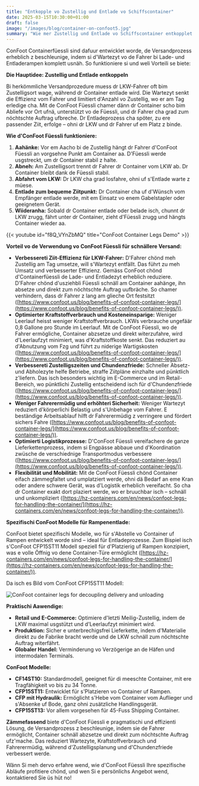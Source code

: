 ```yaml
---
title: "Entkopple vo Zustellig und Entlade vo Schiffscontainer"
date: 2025-03-15T10:30:00+01:00
draft: false
image: "/images/blog/container-on-confoot5.jpg"
summary: "Wie mer Zustellig und Entlade vo Schiffscontainer entkopplet."
---
```


ConFoot Containerfüessli sind dafuur entwicklet worde, de Versandprozess erheblich z beschleunige, indem si d'Wartezyt vo de Fahrer bi Lade- und Entladerampen komplett usnäh. So funktioniere si und weli Vorteili se biete:

**Die Hauptidee: Zustellig und Entlade entkoppeln**

Bi herkömmliche Versandprozedure muess dr LKW-Fahrer oft bim Zustelligsort wage, während dr Container entlade wird. Die Wartezyt senkt die Effizienz vom Fahrer und limitiert d'Anzahl vo Zustellig, wo er am Tag erledige cha. Mit de ConFoot Füessli chamer dänn dr Container scho bim Abliefe vor Ort ufnä, unterstützt vo de Füessli, und dr Fahrer cha grad zum nöchtschte Auftrag ufbreche. Dr Entladeprozess cha spöter, zu ere passender Ziit, erfolge – ohni dr LKW und dr Fahrer uf em Platz z binde.

**Wie d'ConFoot Füessli funktioniere:**

1.  **Aahänke:** Vor em Aacho bi de Zustellig hängt dr Fahrer d'ConFoot Füessli an vorgsehne Punkt am Container aa. D'Füessli werde usgstreckt, um dr Container stabil z halte.
2.  **Abneh:** Am Zustelligsort trennt dr Fahrer dr Container vom LKW ab. Dr Container bleibt dank de Füessli stabil.
3.  **Abfahrt vom LKW:** Dr LKW cha grad losfahre, ohni uf s'Entlade warte z müese.
4.  **Entlade zum bequeme Ziitpunkt:** Dr Container cha uf d'Wünsch vom Empfänger entlade werde, mit em Einsatz vo enem Gabelstapler oder geeignetem Gerät.
5.  **Wiideranha:** Sobald dr Container entlade oder belade isch, chunnt dr LKW zrugg, fährt unter dr Container, zieht d'Füessli zrugg und hängts Container wieder aa.

{{< youtube id="f8Q_VYnZbMQ" title="ConFoot Container Legs Demo" >}}

**Vorteil vo de Verwendung vo ConFoot Füessli für schnällere Versand:**

*   **Verbessereti Ziit-Effizienz für LKW-Fahrer:** D'Fahrer chönd meh Zustellig am Tag umsetze, will s'Wartezyt entfällt. Das führt zu meh Umsatz und verbesserter Effizienz. Gemäss ConFoot chönd d'Containerfüessli de Lade- und Entladezyt erheblich reduziere. D'Fahrer chönd d'usziehbli Füessli schnäll am Container aahänge, ihn absetze und direkt zum nöchtschte Auftrag uufbräche. So chamer verhindern, dass dr Fahrer z lang am glieche Ort festsitzt ([https://www.confoot.us/blog/benefits-of-confoot-container-legs/](https://www.confoot.us/blog/benefits-of-confoot-container-legs/)).
*   **Optimierter Kraftstoffverbrauch und Kosteneinsparige:** Weniger Leerlauf heisst weniger Kraftstoffverbrauch. LKWs verbrauche ungefäär 0,8 Gallone pro Stunde im Leerlauf. Mit de ConFoot Füessli, wo de Fahrer ermögliche, Container abzsetze und direkt witerzufahre, wird d'Leerlaufzyt minimiert, was d'Kraftstoffkoste senkt. Das reduziert au d'Abnutzung vom Fzg und führt zu niderige Wartigskosten ([https://www.confoot.us/blog/benefits-of-confoot-container-legs/](https://www.confoot.us/blog/benefits-of-confoot-container-legs/)).
*   **Verbessereti Zustelligszeiten und Chundenzfriede:** Schneller Absetz- und Abholezyte helfe Betriebe, straffe Ziitpläne einzhalte und pünktlich z'liefern. Das isch besonders wichtig im E-Commerce und im Retail-Bereich, wo pünktlichi Zustellig entscheidend isch für d'Chundenzfriede ([https://www.confoot.us/blog/benefits-of-confoot-container-legs/](https://www.confoot.us/blog/benefits-of-confoot-container-legs/)).
*   **Weniger Fahrerermüdig und erhöhteri Sicherheit:** Weniger Wartezyt reduziert d'körperlichi Belastig und s'Unbehage vom Fahrer. E beständige Arbeitsablauf hilft dr Fahrerermüdig z verringere und fördert sichers Fahre ([https://www.confoot.us/blog/benefits-of-confoot-container-legs/](https://www.confoot.us/blog/benefits-of-confoot-container-legs/)).
*   **Optimierti Logistikprozesse:** D'ConFoot Füessli vereifachere de ganze Lieferkettenprozess, indem si Engpässe abbaue und d'Koordination zwüsche de verschiednige Transportmodus verbessere ([https://www.confoot.us/blog/benefits-of-confoot-container-legs/](https://www.confoot.us/blog/benefits-of-confoot-container-legs/)).
*   **Flexibilität und Mobilität:** Mit de ConFoot Füessli chönd Container eifach zämmegfaltet und umplatziert werde, ohni dä Bedarf an eme Kran oder andere schwere Gerät, was d'Logistik erheblich vereifacht. So cha dr Container exakt dort plaziert werde, wo er bruuchbar isch – schnäll und unkompliziert ([https://hz-containers.com/en/news/confoot-legs-for-handling-the-container/](https://hz-containers.com/en/news/confoot-legs-for-handling-the-container/)).

**Spezifischi ConFoot Modelle für Rampenentlade:**

ConFoot bietet spezifischi Modelle, wo für s'Abstelle vo Container uf Rampen entwickelt worde sind – ideal für Entladeprozesse. Zum Bispiel isch s'ConFoot CFP15ST11 Modell speziell für d'Platzierig uf Rampen konzipiert, was e volle Öffnig vo dene Container-Türe ermöglicht ([https://hz-containers.com/en/news/confoot-legs-for-handling-the-container/](https://hz-containers.com/en/news/confoot-legs-for-handling-the-container/)).

Da isch es Bild vom ConFoot CFP15ST11 Modell:

![ConFoot container legs for decoupling delivery and unloading](/images/blog/container-on-confoot-unloading2.jpg)

**Praktischi Aawendige:**

*   **Retail und E-Commerce:** Optimiere d'letzti Meilig-Zustellig, indem de LKW maximal usgstützt und d'Leerlaufzyt minimiert wird.
*   **Produktion:** Sicher e unterbrechigsfrei Lieferkette, indem d'Materialie direkt zu de Fabrike bracht werde und de LKW schnäll zum nöchtschte Auftrag witerfährt.
*   **Globaler Handel:** Verminderung vo Verzögerige an de Häfen und intermodalen Terminals.

**ConFoot Modelle:**

*   **CF14ST10:** Standardmodell, geeignet für di meeschte Container, mit ere Tragfähigkeit vo bis zu 34 Tonne.
*   **CFP15ST11:** Entwicklet für s'Platzieren vo Container uf Rampen.
*   **CFP mit Hydraulik:** Ermöglicht s'Hebe vom Container vom Auflieger und s'Absenke uf Bode, ganz ohni zusätzliche Handlingsgerät.
*   **CFP15ST13:** Vor allem vorgesehen für 45-Fuss Shipping Container.

**Zämmefassend** biete d'ConFoot Füessli e pragmatischi und effizienti Lösung, de Versandprozess z beschleunige, indem sie de Fahrer ermöglicht, Container schnäll abzsetze und direkt zum nöchtschte Auftrag ufz'mache. Das reduziert Wartezyte, Kraftstoffverbrauch und Fahrerermüdig, während d'Zustelligsplanung und d'Chundenzfriede verbessert werde.

Wänn Si meh dervo erfahre wend, wie d'ConFoot Füessli Ihre spezifische Abläufe profitiere chönd, und wen Si e persönlichs Angebot wend, kontaktiered Sie üs hüt no!